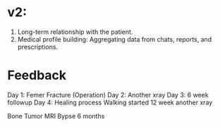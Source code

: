 # v2: 
1. Long-term relationship with the patient.
2. Medical profile building: Aggregating data from chats, reports, and prescriptions.



# Feedback

Day 1: Femer Fracture (Operation)
Day 2: Another xray
Day 3: 6 week followup
Day 4: Healing process
Walking started
12 week another xray


Bone Tumor
MRI
Bypse
6 months